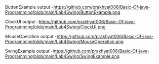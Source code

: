 ButtonExample output -https://github.com/prakhyat006/Basic-Of-java-Programming/blob/main/Lab4Swing/ButtonExample.png

ClockUI output -https://github.com/prakhyat006/Basic-Of-java-Programming/blob/main/Lab4Swing/ClockUI.png

MouseOperation output -https://github.com/prakhyat006/Basic-Of-java-Programming/blob/main/Lab4Swing/MouseOperation.png

SwingExample output -https://github.com/prakhyat006/Basic-Of-java-Programming/blob/main/Lab4Swing/SwingExample.png
